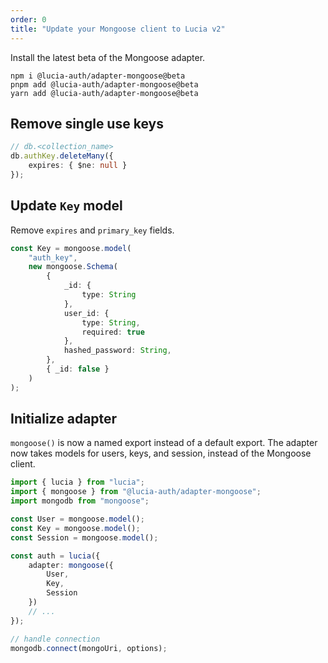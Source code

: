 ```yaml
---
order: 0
title: "Update your Mongoose client to Lucia v2"
---
```


Install the latest beta of the Mongoose adapter.

```
npm i @lucia-auth/adapter-mongoose@beta
pnpm add @lucia-auth/adapter-mongoose@beta
yarn add @lucia-auth/adapter-mongoose@beta
```

## Remove single use keys

```ts
// db.<collection_name>
db.authKey.deleteMany({
	expires: { $ne: null }
});
```

## Update `Key` model

Remove `expires` and `primary_key` fields.

```ts
const Key = mongoose.model(
	"auth_key",
	new mongoose.Schema(
		{
			_id: {
				type: String
			},
			user_id: {
				type: String,
				required: true
			},
			hashed_password: String,
		},
		{ _id: false }
	)
);
```

## Initialize adapter

`mongoose()` is now a named export instead of a default export. The adapter now takes models for users, keys, and session, instead of the Mongoose client.

```ts
import { lucia } from "lucia";
import { mongoose } from "@lucia-auth/adapter-mongoose";
import mongodb from "mongoose";

const User = mongoose.model();
const Key = mongoose.model();
const Session = mongoose.model();

const auth = lucia({
	adapter: mongoose({
		User,
		Key,
		Session
	})
	// ...
});

// handle connection
mongodb.connect(mongoUri, options);
```
